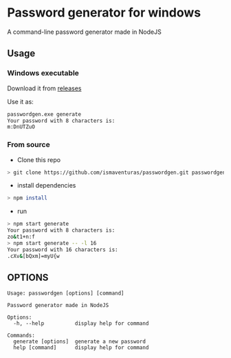 # Password generator for windows

A command-line password generator made in NodeJS

## Usage

### Windows executable

Download it from [releases]("release_link")

Use it as:

```bash
passwordgen.exe generate
Your password with 8 characters is:
m:DnUTZuO
```

### From source

- Clone this repo

```bash
> git clone https://github.com/ismaventuras/passwordgen.git passwordgen
```

- install dependencies

```bash
> npm install
```

- run

```bash
> npm start generate
Your password with 8 characters is:
zo&t1+n:f 
> npm start generate -- -l 16
Your password with 16 characters is:
.cXv&[bQxm]=myU{w  

```

## OPTIONS

```shell
Usage: passwordgen [options] [command]

Password generator made in NodeJS

Options:
  -h, --help          display help for command

Commands:
  generate [options]  generate a new password
  help [command]      display help for command 
```